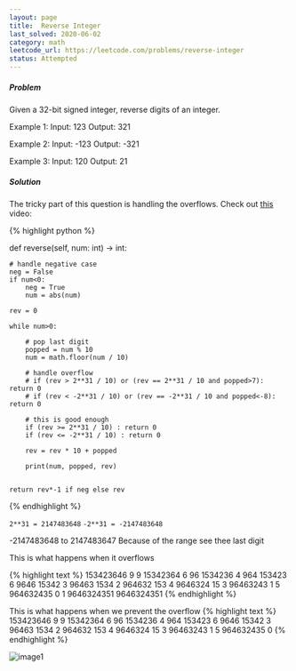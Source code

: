 ```yaml
---
layout: page
title:  Reverse Integer
last_solved: 2020-06-02
category: math
leetcode_url: https://leetcode.com/problems/reverse-integer
status: Attempted
---
```


##### Problem

Given a 32-bit signed integer, reverse digits of an integer.

Example 1:
Input: 123
Output: 321

Example 2:
Input: -123
Output: -321

Example 3:
Input: 120
Output: 21

##### Solution

The tricky part of this question is handling the overflows. Check out [this](https://www.youtube.com/watch?v=ThdOYKsFSK0) video: 

{% highlight python %}

def reverse(self, num: int) -> int:
    
    # handle negative case
    neg = False
    if num<0:
        neg = True
        num = abs(num)

    rev = 0

    while num>0:

        # pop last digit
        popped = num % 10
        num = math.floor(num / 10)

        # handle overflow
        # if (rev > 2**31 / 10) or (rev == 2**31 / 10 and popped>7): return 0
        # if (rev < -2**31 / 10) or (rev == -2**31 / 10 and popped<-8): return 0
        
        # this is good enough
        if (rev >= 2**31 / 10) : return 0
        if (rev <= -2**31 / 10) : return 0

        rev = rev * 10 + popped
    
        print(num, popped, rev)


    return rev*-1 if neg else rev

{% endhighlight %}


```2**31 = 2147483648```
```-2**31 = -2147483648```

-2147483648 to 2147483647 Because of the range see thee last digit

This is what happens when it overflows

{% highlight text %}
153423646 9 9
15342364 6 96
1534236 4 964
153423 6 9646
15342 3 96463
1534 2 964632
153 4 9646324
15 3 96463243
1 5 964632435
0 1 9646324351
9646324351
{% endhighlight %}

This is what happens when we prevent the overflow
{% highlight text %}
153423646 9 9
15342364 6 96
1534236 4 964
153423 6 9646
15342 3 96463
1534 2 964632
153 4 9646324
15 3 96463243
1 5 964632435
0
{% endhighlight %}

![image1]()